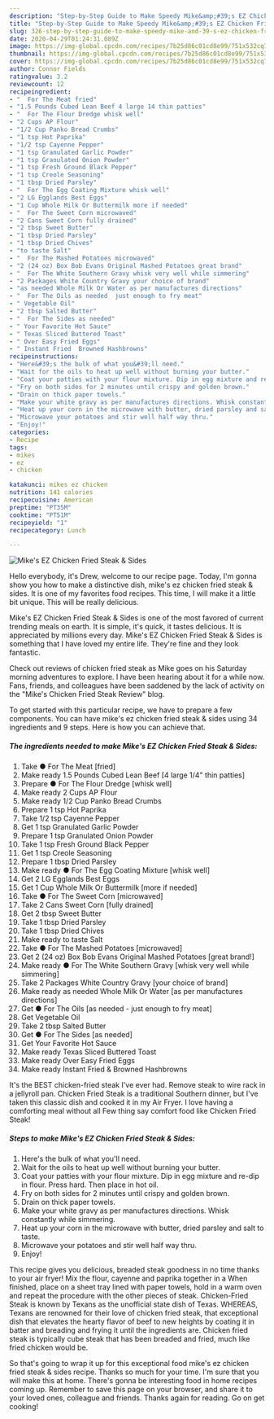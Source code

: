 ```yaml
---
description: "Step-by-Step Guide to Make Speedy Mike&amp;#39;s EZ Chicken Fried Steak &amp;amp; Sides"
title: "Step-by-Step Guide to Make Speedy Mike&amp;#39;s EZ Chicken Fried Steak &amp;amp; Sides"
slug: 326-step-by-step-guide-to-make-speedy-mike-and-39-s-ez-chicken-fried-steak-and-amp-sides
date: 2020-04-29T01:24:31.089Z
image: https://img-global.cpcdn.com/recipes/7b25d86c01cd8e99/751x532cq70/mikes-ez-chicken-fried-steak-sides-recipe-main-photo.jpg
thumbnail: https://img-global.cpcdn.com/recipes/7b25d86c01cd8e99/751x532cq70/mikes-ez-chicken-fried-steak-sides-recipe-main-photo.jpg
cover: https://img-global.cpcdn.com/recipes/7b25d86c01cd8e99/751x532cq70/mikes-ez-chicken-fried-steak-sides-recipe-main-photo.jpg
author: Connor Fields
ratingvalue: 3.2
reviewcount: 12
recipeingredient:
- "  For The Meat fried"
- "1.5 Pounds Cubed Lean Beef 4 large 14 thin patties"
- "  For The Flour Dredge whisk well"
- "2 Cups AP Flour"
- "1/2 Cup Panko Bread Crumbs"
- "1 tsp Hot Paprika"
- "1/2 tsp Cayenne Pepper"
- "1 tsp Granulated Garlic Powder"
- "1 tsp Granulated Onion Powder"
- "1 tsp Fresh Ground Black Pepper"
- "1 tsp Creole Seasoning"
- "1 tbsp Dried Parsley"
- "  For The Egg Coating Mixture whisk well"
- "2 LG Egglands Best Eggs"
- "1 Cup Whole Milk Or Buttermilk more if needed"
- "  For The Sweet Corn microwaved"
- "2 Cans Sweet Corn fully drained"
- "2 tbsp Sweet Butter"
- "1 tbsp Dried Parsley"
- "1 tbsp Dried Chives"
- "to taste Salt"
- "  For The Mashed Potatoes microwaved"
- "2 (24 oz) Box Bob Evans Original Mashed Potatoes great brand"
- "  For The White Southern Gravy whisk very well while simmering"
- "2 Packages White Country Gravy your choice of brand"
- "as needed Whole Milk Or Water as per manufactures directions"
- "  For The Oils as needed  just enough to fry meat"
- " Vegetable Oil"
- "2 tbsp Salted Butter"
- "  For The Sides as needed"
- " Your Favorite Hot Sauce"
- " Texas Sliced Buttered Toast"
- " Over Easy Fried Eggs"
- " Instant Fried  Browned Hashbrowns"
recipeinstructions:
- "Here&#39;s the bulk of what you&#39;ll need."
- "Wait for the oils to heat up well without burning your butter."
- "Coat your patties with your flour mixture. Dip in egg mixture and re-dip in flour. Press hard. Then place in hot oil."
- "Fry on both sides for 2 minutes until crispy and golden brown."
- "Drain on thick paper towels."
- "Make your white gravy as per manufactures directions. Whisk constantly while simmering."
- "Heat up your corn in the microwave with butter, dried parsley and salt to taste."
- "Microwave your potatoes and stir well half way thru."
- "Enjoy!"
categories:
- Recipe
tags:
- mikes
- ez
- chicken

katakunci: mikes ez chicken 
nutrition: 141 calories
recipecuisine: American
preptime: "PT35M"
cooktime: "PT51M"
recipeyield: "1"
recipecategory: Lunch

---
```



![Mike&#39;s EZ Chicken Fried Steak &amp; Sides](https://img-global.cpcdn.com/recipes/7b25d86c01cd8e99/751x532cq70/mikes-ez-chicken-fried-steak-sides-recipe-main-photo.jpg)

Hello everybody, it's Drew, welcome to our recipe page. Today, I'm gonna show you how to make a distinctive dish, mike&#39;s ez chicken fried steak &amp; sides. It is one of my favorites food recipes. This time, I will make it a little bit unique. This will be really delicious.

Mike&#39;s EZ Chicken Fried Steak &amp; Sides is one of the most favored of current trending meals on earth. It is simple, it's quick, it tastes delicious. It is appreciated by millions every day. Mike&#39;s EZ Chicken Fried Steak &amp; Sides is something that I have loved my entire life. They're fine and they look fantastic.

Check out reviews of chicken fried steak as Mike goes on his Saturday morning adventures to explore. I have been hearing about it for a while now. Fans, friends, and colleagues have been saddened by the lack of activity on the &#34;Mike&#39;s Chicken Fried Steak Review&#34; blog.


To get started with this particular recipe, we have to prepare a few components. You can have mike&#39;s ez chicken fried steak &amp; sides using 34 ingredients and 9 steps. Here is how you can achieve that.

<!--inarticleads1-->

##### The ingredients needed to make Mike&#39;s EZ Chicken Fried Steak &amp; Sides:

1. Take  ● For The Meat [fried]
1. Make ready 1.5 Pounds Cubed Lean Beef [4 large 1/4&#34; thin patties]
1. Prepare  ● For The Flour Dredge [whisk well]
1. Make ready 2 Cups AP Flour
1. Make ready 1/2 Cup Panko Bread Crumbs
1. Prepare 1 tsp Hot Paprika
1. Take 1/2 tsp Cayenne Pepper
1. Get 1 tsp Granulated Garlic Powder
1. Prepare 1 tsp Granulated Onion Powder
1. Take 1 tsp Fresh Ground Black Pepper
1. Get 1 tsp Creole Seasoning
1. Prepare 1 tbsp Dried Parsley
1. Make ready  ● For The Egg Coating Mixture [whisk well]
1. Get 2 LG Egglands Best Eggs
1. Get 1 Cup Whole Milk Or Buttermilk [more if needed]
1. Take  ● For The Sweet Corn [microwaved]
1. Take 2 Cans Sweet Corn [fully drained]
1. Get 2 tbsp Sweet Butter
1. Take 1 tbsp Dried Parsley
1. Take 1 tbsp Dried Chives
1. Make ready to taste Salt
1. Take  ● For The Mashed Potatoes [microwaved]
1. Get 2 (24 oz) Box Bob Evans Original Mashed Potatoes [great brand!]
1. Make ready  ● For The White Southern Gravy [whisk very well while simmering]
1. Take 2 Packages White Country Gravy [your choice of brand]
1. Make ready as needed Whole Milk Or Water [as per manufactures directions]
1. Get  ● For The Oils [as needed - just enough to fry meat]
1. Get  Vegetable Oil
1. Take 2 tbsp Salted Butter
1. Get  ● For The Sides [as needed]
1. Get  Your Favorite Hot Sauce
1. Make ready  Texas Sliced Buttered Toast
1. Make ready  Over Easy Fried Eggs
1. Make ready  Instant Fried &amp; Browned Hashbrowns


It&#39;s the BEST chicken-fried steak I&#39;ve ever had. Remove steak to wire rack in a jellyroll pan. Chicken Fried Steak is a traditional Southern dinner, but I&#39;ve taken this classic dish and cooked it in my Air Fryer. I love having a comforting meal without all Few thing say comfort food like Chicken Fried Steak! 

<!--inarticleads2-->

##### Steps to make Mike&#39;s EZ Chicken Fried Steak &amp; Sides:

1. Here&#39;s the bulk of what you&#39;ll need.
1. Wait for the oils to heat up well without burning your butter.
1. Coat your patties with your flour mixture. Dip in egg mixture and re-dip in flour. Press hard. Then place in hot oil.
1. Fry on both sides for 2 minutes until crispy and golden brown.
1. Drain on thick paper towels.
1. Make your white gravy as per manufactures directions. Whisk constantly while simmering.
1. Heat up your corn in the microwave with butter, dried parsley and salt to taste.
1. Microwave your potatoes and stir well half way thru.
1. Enjoy!


This recipe gives you delicious, breaded steak goodness in no time thanks to your air fryer! Mix the flour, cayenne and paprika together in a When finished, place on a sheet tray lined with paper towels, hold in a warm oven and repeat the procedure with the other pieces of steak. Chicken-Fried Steak is known by Texans as the unofficial state dish of Texas. WHEREAS, Texans are renowned for their love of chicken fried steak, that exceptional dish that elevates the hearty flavor of beef to new heights by coating it in batter and breading and frying it until the ingredients are. Chicken fried steak is typically cube steak that has been breaded and fried, much like fried chicken would be. 

So that's going to wrap it up for this exceptional food mike&#39;s ez chicken fried steak &amp; sides recipe. Thanks so much for your time. I'm sure that you will make this at home. There's gonna be interesting food in home recipes coming up. Remember to save this page on your browser, and share it to your loved ones, colleague and friends. Thanks again for reading. Go on get cooking!
